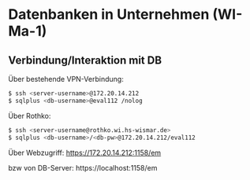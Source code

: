 # Datenbanken in Unternehmen (WI-Ma-1)
## Verbindung/Interaktion mit DB

Über bestehende VPN-Verbindung:
```sh
$ ssh <server-username>@172.20.14.212
$ sqlplus <db-username>@eval112 /nolog
```

Über Rothko:

```sh
$ ssh <server-username@rothko.wi.hs-wismar.de>
$ sqlplus <db-username>/<db-pw>@172.20.14.212/eval112
```

Über Webzugriff:
	https://172.20.14.212:1158/em

bzw von DB-Server:
	https://localhost:1158/em

	
